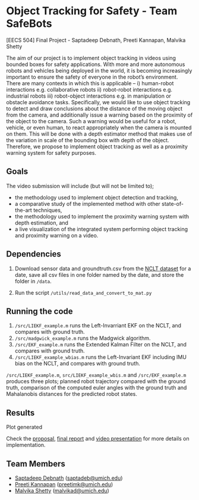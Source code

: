 # Object Tracking for Safety - Team SafeBots

[EECS 504] Final Project - Saptadeep Debnath, Preeti Kannapan, Malvika Shetty

The aim of our project is to implement object tracking in videos using bounded boxes for safety applications. With more and more autonomous robots and vehicles being deployed in the world, it is becoming increasingly important to ensure the safety of everyone in the robot’s environment. There are many contexts in which this is applicable – i) human-robot interactions e.g. collaborative robots ii) robot-robot interactions e.g. industrial robots iii) robot-object interactions e.g. in manipulation or obstacle avoidance tasks. Specifically, we would like to use object tracking to detect and draw conclusions about the distance of the moving object from the camera, and additionally issue a warning based on the proximity of the object to the camera. Such a warning would be useful for a robot, vehicle, or even human, to react appropriately when the camera is mounted on them. This will be done with a depth estimator method that makes use of the variation in scale of the bounding box with depth of the object. Therefore, we propose to implement object tracking as well as a proximity warning system for safety purposes.

## Goals
The video submission will include (but will not be limited to);
- the methodology used to implement object detection and tracking,
- a comparative study of the implemented method with other state-of-the-art techniques, 
- the methodology used to implement the proximity warning system with depth estimation, and
- a live visualization of the integrated system performing object tracking and proximity warning on a video.


## Dependencies

1. Download sensor data and groundtruth.csv from the [NCLT dataset](http://robots.engin.umich.edu/nclt/) for a date, save all csv files in one folder named by the date, and store the folder in `/data`.

2. Run the script `/utils/read_data_and_convert_to_mat.py` 

## Running the code
1. `/src/LIEKF_example.m` runs the Left-Invarriant EKF on the NCLT, and compares with ground truth.
2. `/src/madgwick_example.m` runs the Madgwick algorithm.
3. `/src/EKF_example.m` runs the Extended Kalman Filter on the NCLT, and compares with ground truth.
4. `/src/LIEKF_example_wbias.m` runs the Left-Invariant EKF including IMU bias on the NCLT, and compares with ground truth.

`/src/LIEKF_example.m`, `src/LIEKF_example_wbis.m` and `/src/EKF_example.m` produces three plots; planned robot trajectory compared with the ground truth, comparison of the computed euler angles with the ground truth and Mahalanobis distances for the predicted robot states.

## Results

Plot generated 

<!-- ![alt-text](/report/ekf.gif) -->



Check the [proposal](https://github.com/team16-mobrob-w20/inekf-localization/blob/master/EECS568_Team16_proposal.pdf), [final report](https://github.com/team16-mobrob-w20/inekf-localization/blob/master/EECS568_Team16_Report.pdf) and [video presentation](https://youtu.be/aILSsw7K2z8) for more details on implementation. 



## Team Members
- [Saptadeep Debnath](https://www.linkedin.com/in/saptadeep-deb/) (saptadeb@umich.edu)
- [Preeti Kannapan](https://www.linkedin.com/in/preeti-kannapan-646663170) (preetimk@umich.edu)
- [Malvika Shetty](https://www.linkedin.com/in/malvikadshetty) (malvikad@umich.edu)
